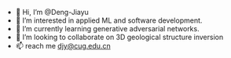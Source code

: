- 👋 Hi, I’m @Deng-Jiayu
- 👀 I’m interested in applied ML and software development.
- 🌱 I’m currently learning generative adversarial networks.
- 💞️ I’m looking to collaborate on 3D geological structure inversion
- 📫 reach me djy@cug.edu.cn

<!---
Deng-Jiayu/Deng-Jiayu is a ✨ special ✨ repository because its `README.md` (this file) appears on your GitHub profile.
You can click the Preview link to take a look at your changes.
--->
